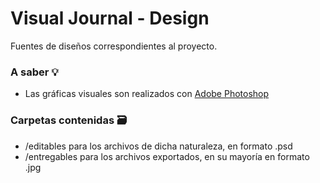# Visual Journal - Design
Fuentes de diseños correspondientes al proyecto.

### A saber :bulb:
* Las gráficas visuales son realizados con [Adobe Photoshop](https://www.adobe.com/la/products/photoshop.html)

### Carpetas contenidas :card_file_box:
* /editables para los archivos de dicha naturaleza, en formato .psd
* /entregables para los archivos exportados, en su mayoría en formato .jpg
